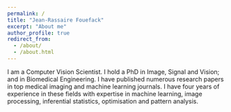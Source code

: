 ```yaml
---
permalink: /
title: "Jean-Rassaire Fouefack"
excerpt: "About me"
author_profile: true
redirect_from: 
  - /about/
  - /about.html
---
```


I am a Computer Vision Scientist. I hold a PhD in Image, Signal and Vision; and in Biomedical Engineering. I have published numerous research papers in top medical imaging and machine learning journals. I have four years of experience in these fields with expertise in machine learning, image processing, inferential statistics, optimisation and pattern analysis.

